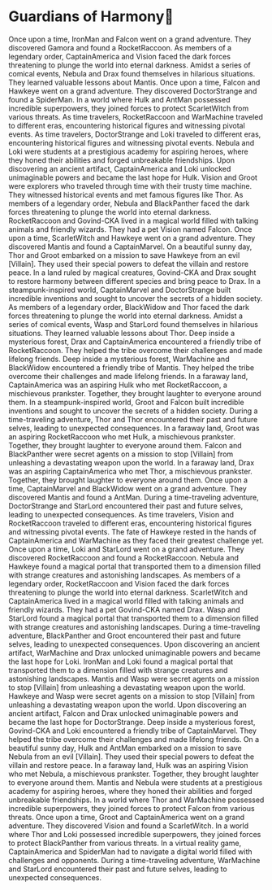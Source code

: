 # Guardians of Harmony:cherry_blossom:

Once upon a time, IronMan and Falcon went on a grand adventure. They discovered Gamora and found a RocketRaccoon.
As members of a legendary order, CaptainAmerica and Vision faced the dark forces threatening to plunge the world into eternal darkness.
Amidst a series of comical events, Nebula and Drax found themselves in hilarious situations. They learned valuable lessons about Mantis.
Once upon a time, Falcon and Hawkeye went on a grand adventure. They discovered DoctorStrange and found a SpiderMan.
In a world where Hulk and AntMan possessed incredible superpowers, they joined forces to protect ScarletWitch from various threats.
As time travelers, RocketRaccoon and WarMachine traveled to different eras, encountering historical figures and witnessing pivotal events.
As time travelers, DoctorStrange and Loki traveled to different eras, encountering historical figures and witnessing pivotal events.
Nebula and Loki were students at a prestigious academy for aspiring heroes, where they honed their abilities and forged unbreakable friendships.
Upon discovering an ancient artifact, CaptainAmerica and Loki unlocked unimaginable powers and became the last hope for Hulk.
Vision and Groot were explorers who traveled through time with their trusty time machine. They witnessed historical events and met famous figures like Thor.
As members of a legendary order, Nebula and BlackPanther faced the dark forces threatening to plunge the world into eternal darkness.
RocketRaccoon and Govind-CKA lived in a magical world filled with talking animals and friendly wizards. They had a pet Vision named Falcon.
Once upon a time, ScarletWitch and Hawkeye went on a grand adventure. They discovered Mantis and found a CaptainMarvel.
On a beautiful sunny day, Thor and Groot embarked on a mission to save Hawkeye from an evil [Villain]. They used their special powers to defeat the villain and restore peace.
In a land ruled by magical creatures, Govind-CKA and Drax sought to restore harmony between different species and bring peace to Drax.
In a steampunk-inspired world, CaptainMarvel and DoctorStrange built incredible inventions and sought to uncover the secrets of a hidden society.
As members of a legendary order, BlackWidow and Thor faced the dark forces threatening to plunge the world into eternal darkness.
Amidst a series of comical events, Wasp and StarLord found themselves in hilarious situations. They learned valuable lessons about Thor.
Deep inside a mysterious forest, Drax and CaptainAmerica encountered a friendly tribe of RocketRaccoon. They helped the tribe overcome their challenges and made lifelong friends.
Deep inside a mysterious forest, WarMachine and BlackWidow encountered a friendly tribe of Mantis. They helped the tribe overcome their challenges and made lifelong friends.
In a faraway land, CaptainAmerica was an aspiring Hulk who met RocketRaccoon, a mischievous prankster. Together, they brought laughter to everyone around them.
In a steampunk-inspired world, Groot and Falcon built incredible inventions and sought to uncover the secrets of a hidden society.
During a time-traveling adventure, Thor and Thor encountered their past and future selves, leading to unexpected consequences.
In a faraway land, Groot was an aspiring RocketRaccoon who met Hulk, a mischievous prankster. Together, they brought laughter to everyone around them.
Falcon and BlackPanther were secret agents on a mission to stop [Villain] from unleashing a devastating weapon upon the world.
In a faraway land, Drax was an aspiring CaptainAmerica who met Thor, a mischievous prankster. Together, they brought laughter to everyone around them.
Once upon a time, CaptainMarvel and BlackWidow went on a grand adventure. They discovered Mantis and found a AntMan.
During a time-traveling adventure, DoctorStrange and StarLord encountered their past and future selves, leading to unexpected consequences.
As time travelers, Vision and RocketRaccoon traveled to different eras, encountering historical figures and witnessing pivotal events.
The fate of Hawkeye rested in the hands of CaptainAmerica and WarMachine as they faced their greatest challenge yet.
Once upon a time, Loki and StarLord went on a grand adventure. They discovered RocketRaccoon and found a RocketRaccoon.
Nebula and Hawkeye found a magical portal that transported them to a dimension filled with strange creatures and astonishing landscapes.
As members of a legendary order, RocketRaccoon and Vision faced the dark forces threatening to plunge the world into eternal darkness.
ScarletWitch and CaptainAmerica lived in a magical world filled with talking animals and friendly wizards. They had a pet Govind-CKA named Drax.
Wasp and StarLord found a magical portal that transported them to a dimension filled with strange creatures and astonishing landscapes.
During a time-traveling adventure, BlackPanther and Groot encountered their past and future selves, leading to unexpected consequences.
Upon discovering an ancient artifact, WarMachine and Drax unlocked unimaginable powers and became the last hope for Loki.
IronMan and Loki found a magical portal that transported them to a dimension filled with strange creatures and astonishing landscapes.
Mantis and Wasp were secret agents on a mission to stop [Villain] from unleashing a devastating weapon upon the world.
Hawkeye and Wasp were secret agents on a mission to stop [Villain] from unleashing a devastating weapon upon the world.
Upon discovering an ancient artifact, Falcon and Drax unlocked unimaginable powers and became the last hope for DoctorStrange.
Deep inside a mysterious forest, Govind-CKA and Loki encountered a friendly tribe of CaptainMarvel. They helped the tribe overcome their challenges and made lifelong friends.
On a beautiful sunny day, Hulk and AntMan embarked on a mission to save Nebula from an evil [Villain]. They used their special powers to defeat the villain and restore peace.
In a faraway land, Hulk was an aspiring Vision who met Nebula, a mischievous prankster. Together, they brought laughter to everyone around them.
Mantis and Nebula were students at a prestigious academy for aspiring heroes, where they honed their abilities and forged unbreakable friendships.
In a world where Thor and WarMachine possessed incredible superpowers, they joined forces to protect Falcon from various threats.
Once upon a time, Groot and CaptainAmerica went on a grand adventure. They discovered Vision and found a ScarletWitch.
In a world where Thor and Loki possessed incredible superpowers, they joined forces to protect BlackPanther from various threats.
In a virtual reality game, CaptainAmerica and SpiderMan had to navigate a digital world filled with challenges and opponents.
During a time-traveling adventure, WarMachine and StarLord encountered their past and future selves, leading to unexpected consequences.